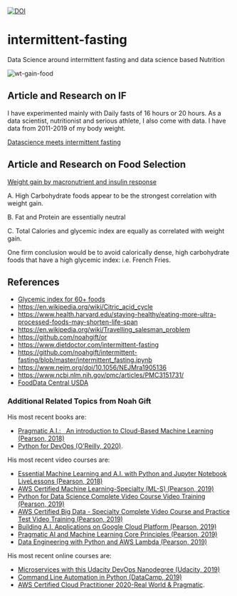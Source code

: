 [![DOI](https://zenodo.org/badge/DOI/10.5281/zenodo.3596492.svg)](https://doi.org/10.5281/zenodo.3596492)

# intermittent-fasting
Data Science around intermittent fasting and data science based Nutrition


![wt-gain-food](https://user-images.githubusercontent.com/58792/111069011-7277ff80-84a1-11eb-9ceb-c883b0a206c0.png)


## Article and Research on IF

I have experimented mainly with Daily fasts of 16 hours or 20 hours. As a data scientist, nutritionist and serious athlete, I also come with data. I have data from 2011-2019 of my body weight.

[Datascience meets intermittent fasting](https://noahgift.com/articles/datascience-meets-intermittent-fasting/)

## Article and Research on Food Selection

[Weight gain by macronutrient and insulin response](https://github.com/noahgift/intermittent-fasting/blob/master/weight_gain_foods.ipynb)

A. High Carbohydrate foods appear to be the strongest correlation with weight gain.

B. Fat and Protein are essentially neutral

C. Total Calories and glycemic index are equally as correlated with weight gain.

One firm conclusion would be to avoid calorically dense, high carbohydrate foods that have a high glycemic index: i.e. French Fries.

## References

* [Glycemic index for 60+ foods](https://www.health.harvard.edu/diseases-and-conditions/glycemic-index-and-glycemic-load-for-100-foods)
* https://en.wikipedia.org/wiki/Citric_acid_cycle
* https://www.health.harvard.edu/staying-healthy/eating-more-ultra-processed-foods-may-shorten-life-span
* https://en.wikipedia.org/wiki/Travelling_salesman_problem
* https://github.com/noahgift/or
* https://www.dietdoctor.com/intermittent-fasting
* https://github.com/noahgift/intermittent-fasting/blob/master/intermittent_fasting.ipynb
* https://www.nejm.org/doi/10.1056/NEJMra1905136
* https://www.ncbi.nlm.nih.gov/pmc/articles/PMC3151731/
* [FoodData Central USDA](https://fdc.nal.usda.gov/)

### Additional Related Topics from Noah Gift

His most recent books are:

*   [Pragmatic A.I.:   An introduction to Cloud-Based Machine Learning (Pearson, 2018)](https://www.amazon.com/Pragmatic-AI-Introduction-Cloud-Based-Analytics/dp/0134863860)
*   [Python for DevOps (O'Reilly, 2020)](https://www.amazon.com/Python-DevOps-Ruthlessly-Effective-Automation/dp/149205769X). 

His most recent video courses are:

*   [Essential Machine Learning and A.I. with Python and Jupyter Notebook LiveLessons (Pearson, 2018)](https://learning.oreilly.com/videos/essential-machine-learning/9780135261118)
*   [AWS Certified Machine Learning-Specialty (ML-S) (Pearson, 2019)](https://learning.oreilly.com/videos/aws-certified-machine/9780135556597)
*   [Python for Data Science Complete Video Course Video Training (Pearson, 2019)](https://learning.oreilly.com/videos/python-for-data/9780135687253)
*   [AWS Certified Big Data - Specialty Complete Video Course and Practice Test Video Training (Pearson, 2019)](https://learning.oreilly.com/videos/aws-certified-big/9780135772324)
*   [Building A.I. Applications on Google Cloud Platform (Pearson, 2019)](https://learning.oreilly.com/videos/building-ai-applications/9780135973462)
*   [Pragmatic AI and Machine Learning Core Principles (Pearson, 2019)](https://learning.oreilly.com/videos/pragmatic-ai-and/9780136554714)
*   [Data Engineering with Python and AWS Lambda (Pearson, 2019)](https://learning.oreilly.com/videos/data-engineering-with/9780135964330)

His most recent online courses are:

*   [Microservices with this Udacity DevOps Nanodegree (Udacity, 2019)](https://www.udacity.com/course/cloud-dev-ops-nanodegree--nd9991)
*   [Command Line Automation in Python (DataCamp, 2019)](https://www.datacamp.com/instructors/ndgift)
*   [AWS Certified Cloud Practitioner 2020-Real World & Pragmatic](https://www.udemy.com/course/aws-certified-cloud-practitioner-2020-real-world-pragmatic/?referralCode=CAC679A7D08212773428).

